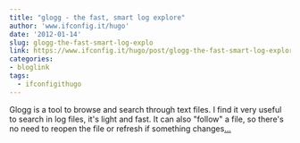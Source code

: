 ```yaml
---
title: "glogg - the fast, smart log explore"
author: 'www.ifconfig.it/hugo'
date: '2012-01-14'
slug: glogg-the-fast-smart-log-explo
link: https://www.ifconfig.it/hugo/post/glogg-the-fast-smart-log-explore/
categories:
- bloglink
tags:
  - ifconfigithugo
---
```


Glogg is a tool to browse and search through text files. I find it very useful to search in log files, it's light and fast. It can also "follow" a file, so there's no need to reopen the file or refresh if something changes[... <i class="fas fa-external-link-alt"></i>](https://www.ifconfig.it/hugo/post/glogg-the-fast-smart-log-explore/)


